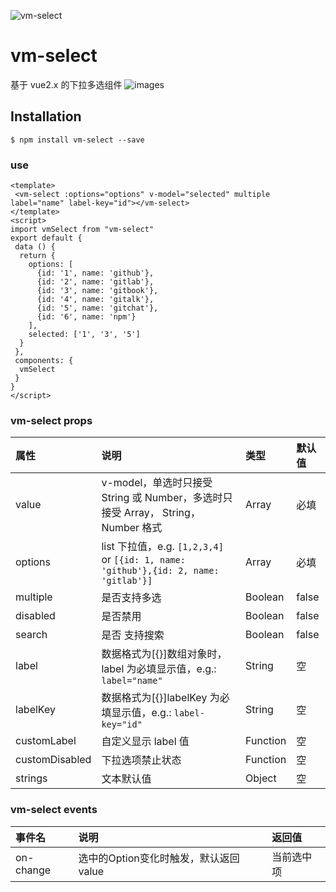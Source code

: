 ![vm-select](https://img.shields.io/npm/v/vm-select.svg?style=flat) 

# vm-select 
基于 vue2.x 的下拉多选组件
![images](https://github.com/collins401/vm-select/docs/1550453663311.png)
## Installation
```
$ npm install vm-select --save
```

### use
```
<template>
 <vm-select :options="options" v-model="selected" multiple label="name" label-key="id"></vm-select>
</template>
<script>
import vmSelect from "vm-select"
export default {
 data () {
  return {
    options: [
      {id: '1', name: 'github'},
      {id: '2', name: 'gitlab'},
      {id: '3', name: 'gitbook'},
      {id: '4', name: 'gitalk'},
      {id: '5', name: 'gitchat'},
      {id: '6', name: 'npm'}
    ],
    selected: ['1', '3', '5']
  }
 },
 components: {
  vmSelect
 }
}
</script>
```
### vm-select props
|属性|说明|类型|默认值|
|:--|:--|:--|:--|
| value | v-model，单选时只接受 String 或 Number，多选时只接受 Array， String，Number 格式| Array | 必填 |
|options|	list 下拉值，e.g. `[1,2,3,4] `or `[{id: 1, name: 'github'},{id: 2, name: 'gitlab'}]`	|Array	|必填|
|multiple|	是否支持多选	|Boolean	|false|
|disabled|	是否禁用|	Boolean|	false
|search|	是否 支持搜索|	Boolean|	false
|label|	数据格式为[{}]数组对象时，label 为必填显示值，e.g.: `label="name"`|	String|	空
|labelKey|	数据格式为[{}]labelKey 为必填显示值，e.g.: `label-key="id"`|	String|	空
|customLabel|	自定义显示 label 值| Function|	空
|customDisabled| 下拉选项禁止状态| Function|	空
|strings|	文本默认值|	 Object|	空

### vm-select events
|事件名|说明|返回值|
|:--|:--|:--|
|on-change|选中的Option变化时触发，默认返回 value|当前选中项|
